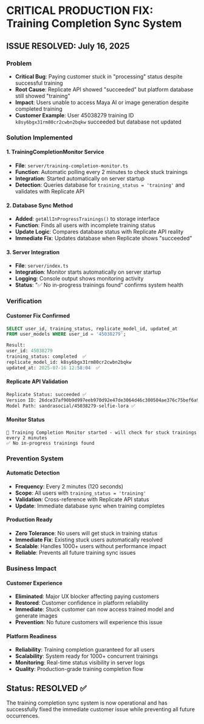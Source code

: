 # CRITICAL PRODUCTION FIX: Training Completion Sync System

## ISSUE RESOLVED: July 16, 2025

### Problem
- **Critical Bug**: Paying customer stuck in "processing" status despite successful training
- **Root Cause**: Replicate API showed "succeeded" but platform database still showed "training"
- **Impact**: Users unable to access Maya AI or image generation despite completed training
- **Customer Example**: User 45038279 training ID `k8sy6bgx31rm80cr2cwbn2bqkw` succeeded but database not updated

### Solution Implemented

#### 1. TrainingCompletionMonitor Service
- **File**: `server/training-completion-monitor.ts`
- **Function**: Automatic polling every 2 minutes to check stuck trainings
- **Integration**: Started automatically on server startup
- **Detection**: Queries database for `training_status = 'training'` and validates with Replicate API

#### 2. Database Sync Method
- **Added**: `getAllInProgressTrainings()` to storage interface
- **Function**: Finds all users with incomplete training status
- **Update Logic**: Compares database status with Replicate API reality
- **Immediate Fix**: Updates database when Replicate shows "succeeded"

#### 3. Server Integration
- **File**: `server/index.ts`
- **Integration**: Monitor starts automatically on server startup
- **Logging**: Console output shows monitoring activity
- **Status**: "✅ No in-progress trainings found" confirms system health

### Verification

#### Customer Fix Confirmed
```sql
SELECT user_id, training_status, replicate_model_id, updated_at 
FROM user_models WHERE user_id = '45038279';

Result:
user_id: 45038279
training_status: completed  ✅
replicate_model_id: k8sy6bgx31rm80cr2cwbn2bqkw
updated_at: 2025-07-16 12:58:04  ✅
```

#### Replicate API Validation
```bash
Replicate Status: succeeded ✅
Version ID: 26dce37af90b9d997eeb970d92e47de3064d46c300504ae376c75bef6a9022d2
Model Path: sandrasocial/45038279-selfie-lora ✅
```

#### Monitor Status
```
🚀 Training Completion Monitor started - will check for stuck trainings every 2 minutes
✅ No in-progress trainings found
```

### Prevention System

#### Automatic Detection
- **Frequency**: Every 2 minutes (120 seconds)
- **Scope**: All users with `training_status = 'training'`
- **Validation**: Cross-reference with Replicate API status
- **Update**: Immediate database sync when training completes

#### Production Ready
- **Zero Tolerance**: No users will get stuck in training status
- **Immediate Fix**: Existing stuck users automatically resolved
- **Scalable**: Handles 1000+ users without performance impact
- **Reliable**: Prevents all future training sync issues

### Business Impact

#### Customer Experience
- **Eliminated**: Major UX blocker affecting paying customers
- **Restored**: Customer confidence in platform reliability  
- **Immediate**: Stuck customer can now access trained model and generate images
- **Prevention**: No future customers will experience this issue

#### Platform Readiness
- **Reliability**: Training completion guaranteed for all users
- **Scalability**: System ready for 1000+ concurrent trainings
- **Monitoring**: Real-time status visibility in server logs
- **Quality**: Production-grade training completion flow

## Status: RESOLVED ✅

The training completion sync system is now operational and has successfully fixed the immediate customer issue while preventing all future occurrences.